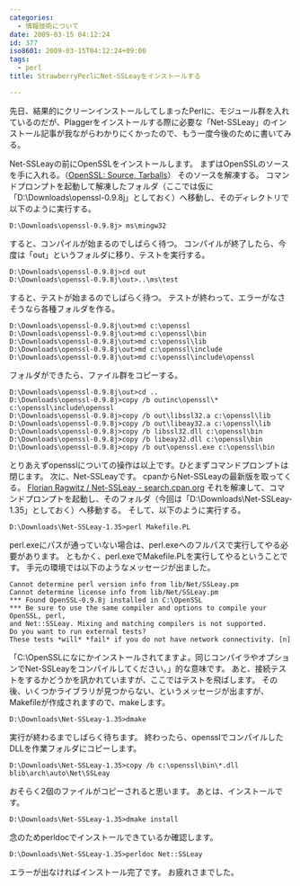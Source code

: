 ```yaml
---
categories:
  - 情報技術について
date: 2009-03-15 04:12:24
id: 377
iso8601: 2009-03-15T04:12:24+09:00
tags:
  - perl
title: StrawberryPerlにNet-SSLeayをインストールする

---
```


<p>先日、結果的にクリーンインストールしてしまったPerlに、モジュール群を入れているのだが、Plaggerをインストールする際に必要な「Net-SSLeay」のインストール記事が我ながらわかりにくかったので、もう一度今後のために書いてみる。</p>

<p>
Net-SSLeayの前にOpenSSLをインストールします。
まずはOpenSSLのソースを手に入れる。（<a href="http://www.openssl.org/source/" target="_blank">OpenSSL: Source, Tarballs</a>）
そのソースを解凍する。
コマンドプロンプトを起動して解凍したフォルダ（ここでは仮に「D:&#92;Downloads&#92;openssl-0.9.8j」としておく）へ移動し、そのディレクトリで以下のように実行する。</p>

<pre><code>D:\Downloads\openssl-0.9.8j&#62; ms\mingw32</code></pre>

<p>すると、コンパイルが始まるのでしばらく待つ。
コンパイルが終了したら、今度は「out」というフォルダに移り、テストを実行する。</p>

<pre><code>D:\Downloads\openssl-0.9.8j&#62;cd out
D:\Downloads\openssl-0.9.8j\out&#62;..\ms\test</code></pre>

<p>すると、テストが始まるのでしばらく待つ。
テストが終わって、エラーがなさそうなら各種フォルダを作る。</p>

<pre><code>D:\Downloads\openssl-0.9.8j\out&#62;md c:\openssl
D:\Downloads\openssl-0.9.8j\out&#62;md c:\openssl\bin
D:\Downloads\openssl-0.9.8j\out&#62;md c:\openssl\lib
D:\Downloads\openssl-0.9.8j\out&#62;md c:\openssl\include
D:\Downloads\openssl-0.9.8j\out&#62;md c:\openssl\include\openssl
</code></pre>

<p>フォルダができたら、ファイル群をコピーする。</p>

<pre><code>D:\Downloads\openssl-0.9.8j\out&#62;cd ..
D:\Downloads\openssl-0.9.8j&#62;copy /b outinc\openssl\* c:\openssl\include\openssl
D:\Downloads\openssl-0.9.8j&#62;copy /b out\libssl32.a c:\openssl\lib
D:\Downloads\openssl-0.9.8j&#62;copy /b out\libeay32.a c:\openssl\lib
D:\Downloads\openssl-0.9.8j&#62;copy /b libssl32.dll c:\openssl\bin
D:\Downloads\openssl-0.9.8j&#62;copy /b libeay32.dll c:\openssl\bin
D:\Downloads\openssl-0.9.8j&#62;copy /b out\openssl.exe c:\openssl\bin
</code></pre>

<p>とりあえずopensslについての操作は以上です。ひとまずコマンドプロンプトは閉じます。
次に、Net-SSLeayです。
cpanからNet-SSLeayの最新版を取ってくる。
<a href="http://search.cpan.org/dist/Net-SSLeay/" target="_blank">Florian Ragwitz / Net-SSLeay - search.cpan.org</a>
それを解凍して、コマンドプロンプトを起動し、そのフォルダ（今回は「D:&#92;Downloads&#92;Net-SSLeay-1.35」としておく）へ移動する。
そして、以下のように実行する。</p>

<pre><code>D:\Downloads\Net-SSLeay-1.35&#62;perl Makefile.PL</code></pre>

<p>perl.exeにパスが通っていない場合は、perl.exeへのフルパスで実行してやる必要があります。
ともかく、perl.exeでMakefile.PLを実行してやるということです。
手元の環境では以下のようなメッセージが出ました。</p>

<pre><code>Cannot determine perl version info from lib/Net/SSLeay.pm
Cannot determine license info from lib/Net/SSLeay.pm
*** Found OpenSSL-0.9.8j installed in C:\OpenSSL
*** Be sure to use the same compiler and options to compile your OpenSSL, perl,
and Net::SSLeay. Mixing and matching compilers is not supported.
Do you want to run external tests?
These tests *will* *fail* if you do not have network connectivity. [n]</code></pre>

<p>「C:&#92;OpenSSLになにかインストールされてますよ。同じコンパイラやオプションでNet-SSLeayをコンパイルしてください。」的な意味です。
あと、接続テストをするかどうかを訊かれていますが、ここではテストを飛ばします。
その後、いくつかライブラリが見つからない、というメッセージが出ますが、Makefileが作成されますので、makeします。</p>

<pre><code>D:\Downloads\Net-SSLeay-1.35&#62;dmake</code></pre>

<p>実行が終わるまでしばらく待ちます。
終わったら、opensslでコンパイルしたDLLを作業フォルダにコピーします。</p>

<pre><code>D:\Downloads\Net-SSLeay-1.35&#62;copy /b c:\openssl\bin\*.dll blib\arch\auto\Net\SSLeay</code></pre>

<p>おそらく2個のファイルがコピーされると思います。
あとは、インストールです。</p>

<pre><code>D:\Downloads\Net-SSLeay-1.35&#62;dmake install</code></pre>

<p>念のためperldocでインストールできているか確認します。</p>

<pre><code>D:\Downloads\Net-SSLeay-1.35&#62;perldoc Net::SSLeay</code></pre>

<p>エラーが出なければインストール完了です。
お疲れさまでした。</p>
    	
